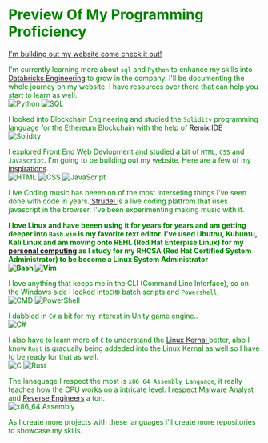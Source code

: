 <p align="center"><font color="green">

# Preview Of My Programming Proficiency

<a href="https://bit-budha.github.io/index.html](https://bit-budha.github.io/databricks_engineering.html">I'm building out my website come check it out! </a> <br>

I'm currently learning more about `sql` and `Python` to enhance my skills into <a href="https://bit-budha.github.io/databricks_engineering.html">Databricks Engineering</a> to grow in the company. I'll be documenting the whole journey on my website. I have resources over there that can help you start to learn as well. <br>
![Python](https://img.shields.io/badge/Python-3776AB?style=for-the-badge&logo=python&logoColor=white)
![SQL](https://img.shields.io/badge/SQL-4479A1?style=for-the-badge&logo=mysql&logoColor=white)



I looked into Blockchain Engineering and studied the `Solidity` programming language for the Ethereum Blockchain with the help of <a href="https://remix.ethereum.org/)](https://remix.ethereum.org/">Remix IDE</a> <br>
![Solidity](https://img.shields.io/badge/Solidity-363636?style=for-the-badge&logo=solidity&logoColor=white)
  
I explored Front End Web Devlopment and studied a bit of `HTML`, `CSS` and `Javascript`. I'm going to be building out my website. Here are a few of my <a href="https://github.com/Bit-Budha/website_inspirations.repo/tree/main">inspirations</a>.
 <br>
![HTML](https://img.shields.io/badge/HTML5-E34F26?style=for-the-badge&logo=html5&logoColor=white)
![CSS](https://img.shields.io/badge/CSS3-1572B6?style=for-the-badge&logo=css3&logoColor=white)
![JavaScript](https://img.shields.io/badge/JavaScript-F7DF1E?style=for-the-badge&logo=javascript&logoColor=black)

Live Coding music has beeen on of the most interseting things I've seen done with code in years.<a href="https://strudel.cc/workshop/getting-started/"> Strudel </a> is a live coding platfrom that uses javascript in the browser. I've been experimenting making music with it.

**I love Linux and have beeen using it for years for years and am getting deeper into `Bash`.`vim` is my favorite text editor. I've used Ubutnu, Kubuntu, Kali Linux and am moving onto REHL (Red Hat Enterpise Linux) for my <a href="https://www.youtube.com/watch?v=KNgOpRoJlwU">personal computing</a> as I study for my RHCSA (Red Hat Certified System Administrator) to be become a Linux System Administrator <br>
![Bash](https://img.shields.io/badge/Bash-121011?style=for-the-badge&logo=gnubash&logoColor=white)
![Vim](https://img.shields.io/badge/Vim-019733?style=for-the-badge&logo=vim&logoColor=white)**


I love anything that keeps me in the CLI (Command Line Interface), so on the Windows side I looked into`CMD` batch scripts and `Powershell`, <br>
![CMD](https://img.shields.io/badge/CMD-000000?style=for-the-badge&logo=windows&logoColor=white)
![PowerShell](https://img.shields.io/badge/PowerShell-5391FE?style=for-the-badge&logo=powershell&logoColor=white)


I dabbled in `C#` a bit for my interest in Unity game engine..<br>
![C#](https://img.shields.io/badge/C%23-239120?style=for-the-badge&logo=c-sharp&logoColor=white)


I also have to learn more of `C` to understand the  <a href="https://www.linkedin.com/feed/update/urn:li:activity:7363390688975077376/">Linux Kernal </a>better, also I know `Rust` is gradually being addeded into the Linux Kernal as well so I have to be ready for that as well. <br>
![C](https://img.shields.io/badge/C-00599C?style=for-the-badge&logo=c&logoColor=white)
![Rust](https://img.shields.io/badge/Rust-000000?style=for-the-badge&logo=rust&logoColor=white)

The lanaguage I respect the most is `x86_64 Assembly Language`, it really teaches how the CPU works on a intricate level. I respect Malware Analyst and <a href="https://github.com/Bit-Budha/reverse_engineering.repo">Reverse Engineers</a> a ton.<br>
![x86_64 Assembly](https://img.shields.io/badge/x86__64%20Assembly-525252?style=for-the-badge&logo=cogs&logoColor=white)


As I create more projects with these languages I'll create more repositories to showcase my skills.
